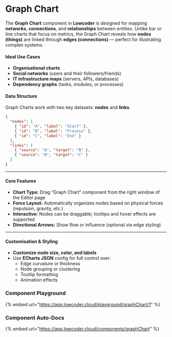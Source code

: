 # Graph Chart

The **Graph Chart** component in **Lowcoder** is designed for mapping **networks**, **connections**, and **relationships** between entities. Unlike bar or line charts that focus on metrics, the Graph Chart reveals how **nodes (things)** are linked through **edges (connections)** — perfect for illustrating complex systems.

#### Ideal Use Cases

* **Organisational charts**
* **Social networks** (users and their followers/friends)
* **IT infrastructure maps** (servers, APIs, databases)
* **Dependency graphs** (tasks, modules, or processes)

#### Data Structure

Graph Charts work with two key datasets: **nodes** and **links**.

```json
{
  "nodes": [
    { "id": "A", "label": "Start" },
    { "id": "B", "label": "Process" },
    { "id": "C", "label": "End" }
  ],
  "links": [
    { "source": "A", "target": "B" },
    { "source": "B", "target": "C" }
  ]
}
```

***

#### Core Features

* **Chart Type:** Drag “Graph Chart” component from the right window of the Editor page
* **Force Layout:** Automatically organizes nodes based on physical forces (repulsion, gravity, etc.)
* **Interactive:** Nodes can be draggable; tooltips and hover effects are supported
* **Directional Arrows:** Show flow or influence (optional via edge styling)

***

#### Customisation & Styling

* **Customize node size, color, and labels**
* Use **ECharts JSON** config for full control over:
  * Edge curvature or thickness
  * Node grouping or clustering
  * Tooltip formatting
  * Animation effects

### Component Playground

{% embed url="https://app.lowcoder.cloud/playground/graphChart/1" %}

### Component Auto-Docs

{% embed url="https://app.lowcoder.cloud/components/graphChart" %}
